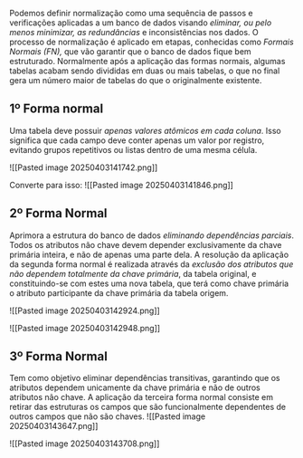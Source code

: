 Podemos definir normalização como uma sequência de passos e verificações aplicadas a um banco de dados visando *eliminar, ou pelo menos minimizar, as redundâncias* e inconsistências nos dados. O processo de normalização é aplicado em etapas, conhecidas como *Formais Normais (FN),* que vão garantir que o banco de dados fique bem estruturado. Normalmente após a aplicação das formas normais, algumas tabelas acabam sendo divididas em duas ou mais tabelas, o que no final gera um número maior de tabelas do que o originalmente existente.

## 1º Forma normal
Uma tabela deve possuir *apenas valores atômicos em cada coluna*. Isso significa que cada campo deve conter apenas um valor por registro, evitando grupos repetitivos ou listas dentro de uma mesma célula.

![[Pasted image 20250403141742.png]]

Converte para isso:
![[Pasted image 20250403141846.png]]
## 2º Forma Normal
Aprimora a estrutura do banco de dados *eliminando dependências parciais*. Todos os atributos não chave devem depender exclusivamente da chave primária inteira, e não de apenas uma parte dela.
A resolução da aplicação da segunda forma normal é realizada através da *exclusão dos atributos que não dependem totalmente da chave primária*, da tabela original, e constituindo-se com estes uma nova tabela, que terá como chave primária o atributo participante da chave primária da tabela origem.

![[Pasted image 20250403142924.png]]

 ![[Pasted image 20250403142948.png]]
## 3º Forma Normal
Tem como objetivo eliminar dependências transitivas, garantindo que os atributos dependem unicamente da chave primária e não de outros atributos não chave. A aplicação da terceira forma normal consiste em retirar das estruturas os campos que são funcionalmente dependentes de outros campos que não são chaves.
![[Pasted image 20250403143647.png]]

![[Pasted image 20250403143708.png]]
